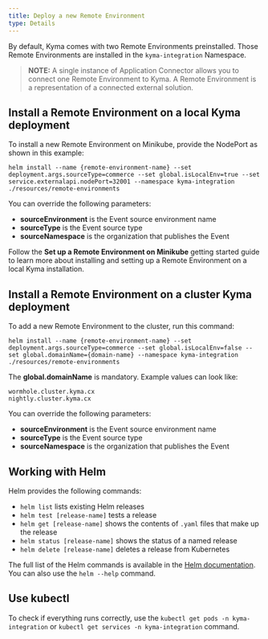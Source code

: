 ```yaml
---
title: Deploy a new Remote Environment
type: Details
---
```


By default, Kyma comes with two Remote Environments preinstalled. Those Remote Environments are installed in the `kyma-integration` Namespace.

>**NOTE:** A single instance of Application Connector allows you to connect one Remote Environment to Kyma. A Remote Environment is a representation of a connected external solution.

## Install a Remote Environment on a local Kyma deployment

To install a new Remote Environment on Minikube, provide the NodePort as shown in this example:

```
helm install --name {remote-environment-name} --set deployment.args.sourceType=commerce --set global.isLocalEnv=true --set service.externalapi.nodePort=32001 --namespace kyma-integration ./resources/remote-environments
```

You can override the following parameters:

- **sourceEnvironment** is the Event source environment name
- **sourceType** is the Event source type
- **sourceNamespace** is the organization that publishes the Event

Follow the **Set up a Remote Environment on Minikube** getting started guide to learn more about installing and setting up a Remote Environment on
a local Kyma installation.

## Install a Remote Environment on a cluster Kyma deployment

To add a new Remote Environment to the cluster, run this command:

```
helm install --name {remote-environment-name} --set deployment.args.sourceType=commerce --set global.isLocalEnv=false --set global.domainName={domain-name} --namespace kyma-integration ./resources/remote-environments
```

The **global.domainName** is mandatory. Example values can look like:
```
wormhole.cluster.kyma.cx
nightly.cluster.kyma.cx
```

You can override the following parameters:

- **sourceEnvironment** is the Event source environment name
- **sourceType** is the Event source type
- **sourceNamespace** is the organization that publishes the Event

## Working with Helm

Helm provides the following commands:
- `helm list` lists existing Helm releases
- `helm test [release-name]` tests a release
- `helm get [release-name]` shows the contents of `.yaml` files that make up the release
- `helm status [release-name]` shows the status of a named release
- `helm delete [release-name]` deletes a release from Kubernetes

The full list of the Helm commands is available in the [Helm documentation](https://docs.helm.sh/helm/).
You can also use the `helm --help` command.

## Use kubectl

To check if everything runs correctly, use the `kubectl get pods -n kyma-integration` or `kubectl get services -n kyma-integration` command.  

